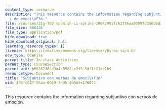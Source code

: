 ```yaml
---
content_type: resource
description: "This resource contains the information regarding subjuntivo con verbos\
  \ de emoci\xF3n."
file: /courses/21g-702-spanish-ii-spring-2004/495fc62756aa00597d350b5d3e176073_MIT21G_702S04_30subj.pdf
file_size: 568436
file_type: application/pdf
hide_download: true
hide_download_original: null
learning_resource_types: []
license: https://creativecommons.org/licenses/by-nc-sa/4.0/
ocw_type: OCWFile
parent_title: In-class Activities
parent_type: CourseSection
parent_uid: b6628738-d3a4-8582-c2f3-5df1c21ac1b9
resourcetype: Document
title: "Subjuntivo con verbos de emoci\xF3n"
uid: 495fc627-56aa-0059-7d35-0b5d3e176073
---
```

This resource contains the information regarding subjuntivo con verbos de emoción.